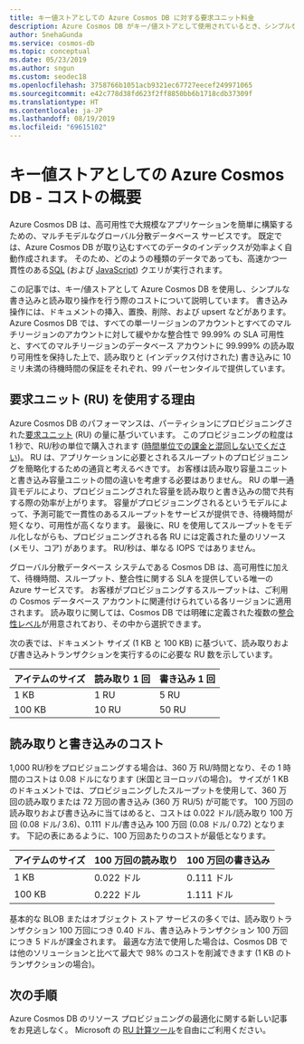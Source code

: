 ```yaml
---
title: キー値ストアとしての Azure Cosmos DB に対する要求ユニット料金
description: Azure Cosmos DB がキー/値ストアとして使用されているとき、シンプルな書き込みと読み取り操作を行う際に発生する要求ユニット料金について説明しています。
author: SnehaGunda
ms.service: cosmos-db
ms.topic: conceptual
ms.date: 05/23/2019
ms.author: sngun
ms.custom: seodec18
ms.openlocfilehash: 3758766b1051acb9321ec67727eecef249971065
ms.sourcegitcommit: e42c778d38fd623f2ff8850bb6b1718cdb37309f
ms.translationtype: HT
ms.contentlocale: ja-JP
ms.lasthandoff: 08/19/2019
ms.locfileid: "69615102"
---
```

# <a name="azure-cosmos-db-as-a-key-value-store--cost-overview"></a>キー値ストアとしての Azure Cosmos DB - コストの概要

Azure Cosmos DB は、高可用性で大規模なアプリケーションを簡単に構築するための、マルチモデルなグローバル分散データベース サービスです。 既定では、Azure Cosmos DB が取り込むすべてのデータのインデックスが効率よく自動作成されます。 そのため、どのようの種類のデータであっても、高速かつ一貫性のある[SQL](how-to-sql-query.md) (および [JavaScript](stored-procedures-triggers-udfs.md)) クエリが実行されます。 

この記事では、キー/値ストアとして Azure Cosmos DB を使用し、シンプルな書き込みと読み取り操作を行う際のコストについて説明しています。 書き込み操作には、ドキュメントの挿入、置換、削除、および upsert などがあります。 Azure Cosmos DB では、すべての単一リージョンのアカウントとすべてのマルチリージョンのアカウントに対して緩やかな整合性で 99.99% の SLA 可用性と、すべてのマルチリージョンのデータベース アカウントに 99.999% の読み取り可用性を保持した上で、読み取りと (インデックス付けされた) 書き込みに 10 ミリ未満の待機時間の保証をそれぞれ、99 パーセンタイルで提供しています。 

## <a name="why-we-use-request-units-rus"></a>要求ユニット (RU) を使用する理由

Azure Cosmos DB のパフォーマンスは、パーティションにプロビジョニングされた[要求ユニット](request-units.md) (RU) の量に基づいています。 このプロビジョニングの粒度は 1 秒で、RU/秒の単位で購入されます ([時間単位での課金と混同しないでください](https://azure.microsoft.com/pricing/details/cosmos-db/))。 RU は、アプリケーションに必要とされるスループットのプロビジョニングを簡略化するための通貨と考えるべきです。 お客様は読み取り容量ユニットと書き込み容量ユニットの間の違いを考慮する必要はありません。 RU の単一通貨モデルにより、プロビジョニングされた容量を読み取りと書き込みの間で共有する際の効率が上がります。 容量がプロビジョニングされるというモデルによって、予測可能で一貫性のあるスループットをサービスが提供でき、待機時間が短くなり、可用性が高くなります。 最後に、RU を使用してスループットをモデル化しながらも、プロビジョニングされる各 RU には定義された量のリソース (メモリ、コア) があります。 RU/秒は、単なる IOPS ではありません。

グローバル分散データベース システムである Cosmos DB は、高可用性に加えて、待機時間、スループット、整合性に関する SLA を提供している唯一の Azure サービスです。 お客様がプロビジョニングするスループットは、ご利用の Cosmos データベース アカウントに関連付けられている各リージョンに適用されます。 読み取りに関しては、Cosmos DB では明確に定義された複数の[整合性レベル](consistency-levels.md)が用意されており、その中から選択できます。 

次の表では、ドキュメント サイズ (1 KB と 100 KB) に基づいて、読み取りおよび書き込みトランザクションを実行するのに必要な RU 数を示しています。

|アイテムのサイズ|読み取り 1 回|書き込み 1 回|
|-------------|------|-------|
|1 KB|1 RU|5 RU|
|100 KB|10 RU|50 RU|

## <a name="cost-of-reads-and-writes"></a>読み取りと書き込みのコスト

1,000 RU/秒をプロビジョニングする場合は、360 万 RU/時間となり、その 1 時間のコストは 0.08 ドルになります (米国とヨーロッパの場合)。 サイズが 1 KB のドキュメントでは、プロビジョニングしたスループットを使用して、360 万回の読み取りまたは 72 万回の書き込み (360 万 RU/5) が可能です。 100 万回の読み取りおよび書き込みに当てはめると、コストは 0.022 ドル/読み取り 100 万回 (0.08 ドル/ 3.6)、0.111 ドル/書き込み 100 万回 (0.08 ドル/ 0.72) となります。 下記の表にあるように、100 万回あたりのコストが最低となります。

|アイテムのサイズ|100 万回の読み取り|100 万回の書き込み|
|-------------|-------|--------|
|1 KB|0\.022 ドル|0\.111 ドル|
|100 KB|0\.222 ドル|1\.111 ドル|


基本的な BLOB またはオブジェクト ストア サービスの多くでは、読み取りトランザクション 100 万回につき 0.40 ドル、書き込みトランザクション 100 万回につき 5 ドルが課金されます。 最適な方法で使用した場合は、Cosmos DB では他のソリューションと比べて最大で 98% のコストを削減できます (1 KB のトランザクションの場合)。

## <a name="next-steps"></a>次の手順

Azure Cosmos DB のリソース プロビジョニングの最適化に関する新しい記事をお見逃しなく。 Microsoft の [RU 計算ツール](https://www.documentdb.com/capacityplanner)を自由にご利用ください。

